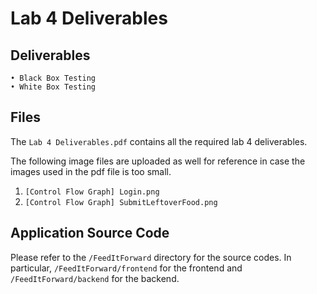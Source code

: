 # Lab 4 Deliverables

## Deliverables

```
• Black Box Testing
• White Box Testing

```

## Files

The `Lab 4 Deliverables.pdf` contains all the required lab 4 deliverables.

The following image files are uploaded as well for reference in case the images used in the pdf file is too small.

1. `[Control Flow Graph] Login.png`
2. `[Control Flow Graph] SubmitLeftoverFood.png`

## Application Source Code

Please refer to the `/FeedItForward` directory for the source codes.
In particular, `/FeedItForward/frontend` for the frontend and `/FeedItForward/backend` for the backend.
